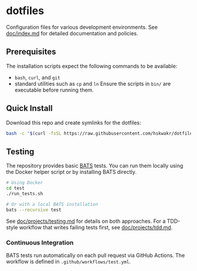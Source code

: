 # dotfiles

Configuration files for various development environments.
See [doc/index.md](doc/index.md) for detailed documentation and policies.

## Prerequisites
The installation scripts expect the following commands to be available:

- `bash`, `curl`, and `git`
- standard utilities such as `cp` and `ln`
Ensure the scripts in `bin/` are executable before running them.

## Quick Install
Download this repo and create symlinks for the dotfiles:
```sh
bash -c "$(curl -fsSL https://raw.githubusercontent.com/hskwakr/dotfiles/main/bin/install.sh)"
```

## Testing
The repository provides basic [BATS](https://github.com/bats-core/bats-core) tests.
You can run them locally using the Docker helper script or by installing BATS directly.

```sh
# Using Docker
cd test
./run_tests.sh

# Or with a local BATS installation
bats --recursive test
```

See [doc/projects/testing.md](doc/projects/testing.md) for details on both approaches.
For a TDD-style workflow that writes failing tests first, see
[doc/projects/tdd.md](doc/projects/tdd.md).

### Continuous Integration
BATS tests run automatically on each pull request via GitHub Actions. The workflow is defined in `.github/workflows/test.yml`.
